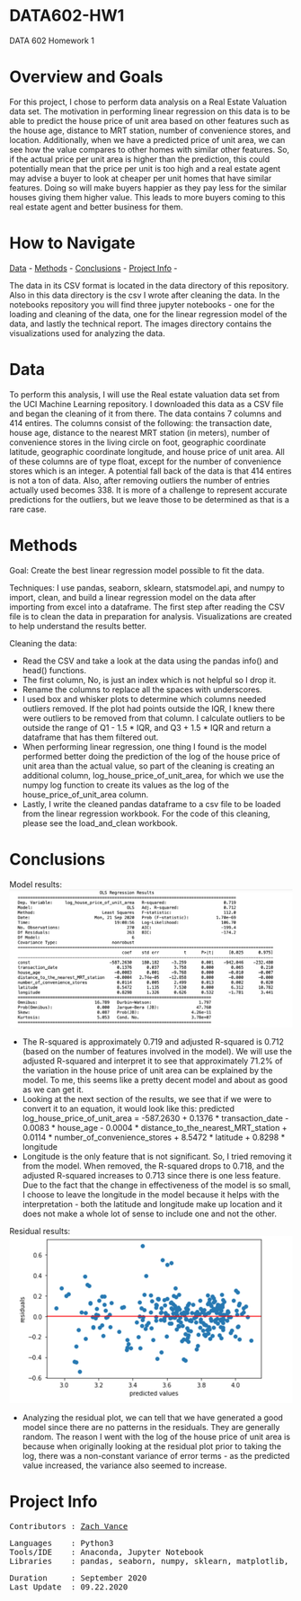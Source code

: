 # DATA602-HW1
DATA 602 Homework 1

# Overview and Goals
For this project, I chose to perform data analysis on a Real Estate Valuation data set. The motivation in performing linear regression on this data is to be able to predict the house price of unit area based on other features such as the house age, distance to MRT station, number of convenience stores, and location. Additionally, when we have a predicted price of unit area, we can see how the value compares to other homes with similar other features. So, if the actual price per unit area is higher than the prediction, this could potentially mean that the price per unit is too high and a real estate agent may advise a buyer to look at cheaper per unit homes that have similar features. Doing so will make buyers happier as they pay less for the similar houses giving them higher value. This leads to more buyers coming to this real estate agent and better business for them.

# How to Navigate
[Data](https://github.com/zvance1/DATA602-HW1#data) -
[Methods](https://github.com/zvance1/DATA602-HW1#methods) -
[Conclusions](https://github.com/zvance1/DATA602-HW1#conclusions) -
[Project Info](https://github.com/zvance1/DATA602-HW1#project-info) -

The data in its CSV format is located in the data directory of this repository.  Also in this data directory is the csv I wrote after cleaning the data.  In the notebooks repository you will find three jupyter notebooks - one for the loading and cleaning of the data, one for the linear regression model of the data, and lastly the technical report.  The images directory contains the visualizations used for analyzing the data.

# Data
To perform this analysis, I will use the Real estate valuation data set from the UCI Machine Learning repository. I downloaded this data as a CSV file and began the cleaning of it from there. The data contains 7 columns and 414 entires. The columns consist of the following: the transaction date, house age, distance to the nearest MRT station (in meters), number of convenience stores in the living circle on foot, geographic coordinate latitude, geographic coordinate longitude, and house price of unit area. All of these columns are of type float, except for the number of convenience stores which is an integer. A potential fall back of the data is that 414 entires is not a ton of data. Also, after removing outliers the number of entries actually used becomes 338. It is more of a challenge to represent accurate predictions for the outliers, but we leave those to be determined as that is a rare case.

# Methods
Goal: Create the best linear regression model possible to fit the data.

Techniques: 
I use pandas, seaborn, sklearn, statsmodel.api, and numpy to import, clean, and build a linear regression model on the data after importing from excel into a dataframe. The first step after reading the CSV file is to clean the data in preparation for analysis. Visualizations are created to help understand the results better.

Cleaning the data:
* Read the CSV and take a look at the data using the pandas info() and head() functions.
* The first column, No, is just an index which is not helpful so I drop it.
* Rename the columns to replace all the spaces with underscores.
* I used box and whisker plots to determine which columns needed outliers removed.  If the plot had points outside the IQR, I knew there were outliers to be removed from that column.  I calculate outliers to be outside the range of Q1 - 1.5 * IQR, and Q3 + 1.5 * IQR and return a dataframe that has them filtered out.
* When performing linear regression, one thing I found is the model performed better doing the prediction of the log of the house price of unit area than the actual value, so part of the cleaning is creating an additional column, log_house_price_of_unit_area, for which we use the numpy log function to create its values as the log of the house_price_of_unit_area column.
* Lastly, I write the cleaned pandas dataframe to a csv file to be loaded from the linear regression workbook. For the code of this cleaning, please see the load_and_clean workbook.

# Conclusions
Model results:
![regression_results.png](https://github.com/zvance1/DATA602-HW1/blob/master/images/regression_results.png)
* The R-squared is approximately 0.719 and adjusted R-squared is 0.712 (based on the number of features involved in the model). We will use the adjusted R-squared and interpret it to see that approximately 71.2% of the variation in the house price of unit area can be explained by the model. To me, this seems like a pretty decent model and about as good as we can get it.
* Looking at the next section of the results, we see that if we were to convert it to an equation, it would look like this:
predicted log_house_price_of_unit_area = -587.2630 + 0.1376 * transaction_date - 0.0083 * house_age - 0.0004 * distance_to_the_nearest_MRT_station + 0.0114 * number_of_convenience_stores + 8.5472 * latitude + 0.8298 * longitude
* Longitude is the only feature that is not significant. So, I tried removing it from the model. When removed, the R-squared drops to 0.718, and the adjusted R-squared increases to 0.713 since there is one less feature. Due to the fact that the change in effectiveness of the model is so small, I choose to leave the longitude in the model because it helps with the interpretation - both the latitude and longitude make up location and it does not make a whole lot of sense to include one and not the other.

Residual results:
![residual_results.png](https://github.com/zvance1/DATA602-HW1/blob/master/images/residual_results.png)
* Analyzing the residual plot, we can tell that we have generated a good model since there are no patterns in the residuals. They are generally random. The reason I went with the log of the house price of unit area is because when originally looking at the residual plot prior to taking the log, there was a non-constant variance of error terms - as the predicted value increased, the variance also seemed to increase.

# Project Info
<pre>
Contributors : <a href=https://github.com/zvance1>Zach Vance</a>
</pre>

<pre>
Languages    : Python3
Tools/IDE    : Anaconda, Jupyter Notebook
Libraries    : pandas, seaborn, numpy, sklearn, matplotlib, statsmodels
</pre>

<pre>
Duration     : September 2020
Last Update  : 09.22.2020
</pre>